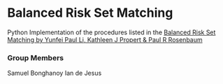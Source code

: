 # Balanced Risk Set Matching

Python Implementation of the procedures listed in the [Balanced Risk Set Matching by Yunfei Paul Li, Kathleen J Propert & Paul R Rosenbaum](https://www.tandfonline.com/doi/abs/10.1198/016214501753208573)

### Group Members

Samuel Bonghanoy
Ian de Jesus
